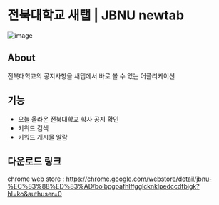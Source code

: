 # 전북대학교 새탭 | JBNU newtab
![image](https://github.com/jbnu-plus/jbnu-newtab/assets/93754504/de4cde97-84ae-4020-8071-a1d665a85aee)

## About
전북대학교의 공지사항을 새탭에서 바로 볼 수 있는 어플리케이션

## 기능
- 오늘 올라온 전북대학교 학사 공지 확인
- 키워드 검색
- 키워드 게시물 알람

## 다운로드 링크
chrome web store : https://chrome.google.com/webstore/detail/jbnu-%EC%83%88%ED%83%AD/bolbpgoafhlffgglcknklpedccdfbigk?hl=ko&authuser=0
